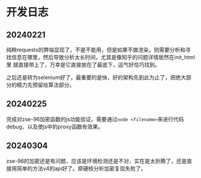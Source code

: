 # 开发日志

## 20240221

纯粹requests的弊端显现了，不是不能用，但是如果不做渲染，则需要分析和寻找信息在哪里，然后导致分析太长时间，尤其是像知乎的问题详情居然在init_html里
就直接带上了，万幸是它直接放在了最底下，运气好恰巧找到。

之后还是转为selenium好了，最重要的是快，好的架构先到此为止了，把绝大部分的精力先预留给算法部分。

## 20240225

完成对zse-96加密函数的js功能验证。需要通过`node <filename>`来进行代码debug，以及使js中的proxy函数有效果。

## 20240304

zse-96的加密还是有问题，应该是环境检测还是不对，实在是太折腾了，还是直接用简单的方法v4的api好了。原硬核分析加密复现失败了。